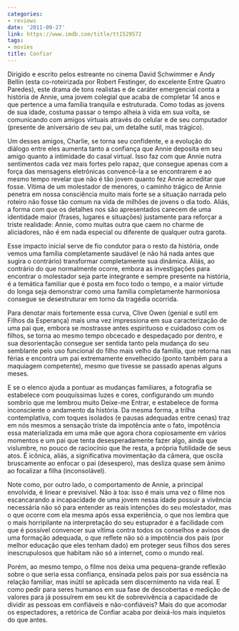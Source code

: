```yaml
---
categories:
- reviews
date: '2011-09-27'
link: https://www.imdb.com/title/tt1529572
tags:
- movies
title: Confiar
---
```


Dirigido e escrito pelos estreante no cinema David Schwimmer e Andy Bellin (esta co-roteirizada por Robert Festinger, do excelente Entre Quatro Paredes), este drama de tons realistas e de caráter emergencial conta a história de Annie, uma jovem colegial que acaba de completar 14 anos e que pertence a uma família tranquila e estruturada. Como todas as jovens de sua idade, costuma passar o tempo alheia à vida em sua volta, se comunicando com amigos virtuais através do celular e de seu computador (presente de aniversário de seu pai, um detalhe sutil, mas trágico).

Um desses amigos, Charlie, se torna seu confidente, e a evolução do diálogo entre eles aumenta tanto a confiança que Annie deposita em seu amigo quanto a intimidade do casal virtual. Isso faz com que Annie nutra sentimentos cada vez mais fortes pelo rapaz, que consegue apenas com a força das mensagens eletrônicas convencê-la a se encontrarem e ao mesmo tempo revelar que não é tão jovem quanto fez Annie acreditar que fosse. Vítima de um molestador de menores, o caminho trágico de Annie penetra em nossa consciência muito mais forte se a situação narrada pelo roteiro não fosse tão comum na vida de milhões de jovens o dia todo. Aliás, a forma com que os detalhes nos são apresentados carecem de uma identidade maior (frases, lugares e situações) justamente para reforçar a triste realidade: Annie, como muitas outra que caem no charme de aliciadores, não é em nada especial ou diferente de qualquer outra garota.

Esse impacto inicial serve de fio condutor para o resto da história, onde vemos uma família completamente saudável (e não há nada antes que sugira o contrário) transformar completamente sua dinâmica. Aliás, ao contrário do que normalmente ocorre, embora as investigações para encontrar o molestador seja parte integrante e sempre presente na história, é a temática familiar que é posta em foco todo o tempo, e a maior virtude do longa seja demonstrar como uma família completamente harmoniosa consegue se desestruturar em torno da tragédia ocorrida.

Para denotar mais fortemente essa curva, Clive Owen (genial e sutil em Filhos da Esperança) mais uma vez impressiona em sua caracterização de uma pai que, embora se mostrasse antes espirituoso e cuidadoso com os filhos, se torna ao mesmo tempo obcecado e despedaçado por dentro, e sua desorientação consegue ser sentida tanto pela mudança do seu semblante pelo uso funcional do filho mais velho da família, que retorna nas férias e encontra um pai extremamente envelhecido (ponto também para a maquiagem competente), mesmo que tivesse se passado apenas alguns meses.

E se o elenco ajuda a pontuar as mudanças familiares, a fotografia se estabelece com pouquíssimas luzes e cores, configurando um mundo sombrio que me lembrou muito Deixe-me Entrar, e estabelece de forma inconsciente o andamento da história. Da mesma forma, a trilha contemplativa, com toques isolados (e pausas adequadas entre cenas) traz em nós mesmos a sensação triste da impotência ante o fato, impotência essa materializada em uma mãe que agora chora copiosamente em vários momentos e um pai que tenta desesperadamente fazer algo, ainda que vislumbre, no pouco de raciocínio que lhe resta, a própria futilidade de seus atos. É icônica, aliás, a significativa movimentação da câmera, que oscila bruscamente ao enfocar o pai (desespero), mas desliza quase sem ânimo ao focalizar a filha (inconsolável).

Note como, por outro lado, o comportamento de Annie, a principal envolvida, é linear e previsível. Não à toa: isso é mais uma vez o filme nos escancarando a incapacidade de uma jovem nessa idade possuir a vivência necessária não só para entender as reais intenções do seu molestador, mas o que ocorre com ela mesma após essa experiência, o que nos lembra que o mais horripilante na interpretação do seu estuprador é a facilidade com que é possível convencer sua vítima contra todos os conselhos e avisos de uma formação adequada, o que reflete não só a impotência dos pais (por melhor educação que eles tenham dado) em proteger seus filhos dos seres inescrupulosos que habitam não só a internet, como o mundo real.

Porém, ao mesmo tempo, o filme nos deixa uma pequena-grande reflexão sobre o que seria essa confiança, ensinada pelos pais por sua essência na relação familiar, mas inútil se aplicada sem discernimento na vida real. E como pedir para seres humanos em sua fase de descobertas e medição de valores para já possuírem em seu kit de sobrevivência a capacidade de dividir as pessoas em confiáveis e não-confiáveis? Mais do que acomodar os espectadores, a retórica de Confiar acaba por deixá-los mais inquietos do que antes.